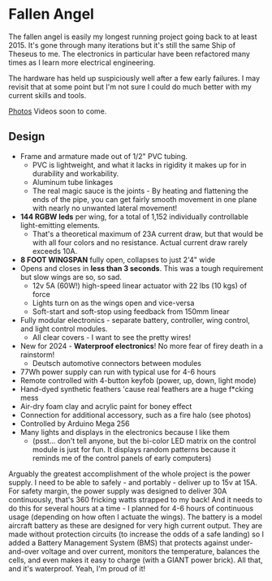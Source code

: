 # Fallen Angel

The fallen angel is easily my longest running project going back to at least 2015. It's gone through many iterations but it's still the same Ship of Theseus to me. The electronics in particular have been refactored many times as I learn more electrical engineering.

The hardware has held up suspiciously well after a few early failures. I may revisit that at some point but I'm not sure I could do much better with my current skills and tools.

[Photos](https://photos.app.goo.gl/zDN6f2SJvbBqM53Y8) Videos soon to come.

## Design

* Frame and armature made out of 1/2" PVC tubing.
  * PVC is lightweight, and what it lacks in rigidity it makes up for in durability and workability.
  * Aluminum tube linkages
  * The real magic sauce is the joints - By heating and flattening the ends of the pipe, you can get fairly smooth movement in one plane with nearly no unwanted lateral movement!
* **144 RGBW leds** per wing, for a total of 1,152 individually controllable light-emitting elements.
  * That's a theoretical maximum of 23A current draw, but that would be with all four colors and no resistance. Actual current draw rarely exceeds 10A.
* **8 FOOT WINGSPAN** fully open, collapses to just 2'4" wide
* Opens and closes in **less than 3 seconds**. This was a tough requirement but slow wings are so, so sad.
  * 12v 5A (60W!) high-speed linear actuator with 22 lbs (10 kgs) of force
  * Lights turn on as the wings open and vice-versa
  * Soft-start and soft-stop using feedback from 150mm linear 
* Fully modular electronics - separate battery, controller, wing control, and light control modules.
  * All clear covers - I want to see the pretty wires!
* New for 2024 - **Waterproof electronics**! No more fear of firey death in a rainstorm!
  * Deutsch automotive connectors between modules
* 77Wh power supply can run with typical use for 4-6 hours
* Remote controlled with 4-button keyfob (power, up, down, light mode)
* Hand-dyed synthetic feathers 'cause real feathers are a huge f*cking mess
* Air-dry foam clay and acrylic paint for boney effect
* Connection for additional accessory, such as a fire halo (see photos)
* Controlled by Arduino Mega 256
* Many lights and displays in the electronics because I like them
  * (psst... don't tell anyone, but the bi-color LED matrix on the control module is just for fun. It displays random patterns because it reminds me of the control panels of early computers)
 
Arguably the greatest accomplishment of the whole project is the power supply. I need to be able to safely - and portably - deliver up to 15v at 15A.
For safety margin, the power supply was designed to deliver 30A continuously, that's 360 fricking watts strapped to my back!
And it needs to do this for several hours at a time - I planned for 4-6 hours of continuous usage (depending on how often I actuate the wings).
The battery is a model aircraft battery as these are designed for very high current output. They are made without protection circuits (to increase the odds of a safe landing) so I added a Battery Management System (BMS) that protects against under-and-over voltage and over current, monitors the temperature, balances the cells, and even makes it easy to charge (with a GIANT power brick).
All that, and it's waterproof. Yeah, I'm proud of it!
